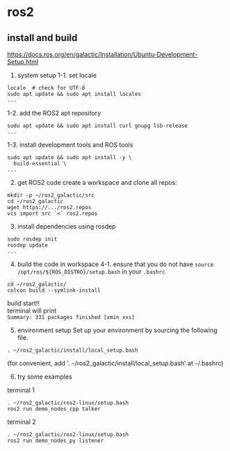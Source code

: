 # ros2

## install and build
https://docs.ros.org/en/galactic/Installation/Ubuntu-Development-Setup.html

1. system setup
1-1. set locale   
```
locale  # check for UTF-8
sudo apt update && sudo apt install locales
...
```

1-2. add the ROS2 apt repository   
```
sudo apt update && sudo apt install curl gnupg lsb-release
...
```

1-3. install development tools and ROS tools   
```
sudo apt update && sudo apt install -y \
  build-essential \
...
```

2. get ROS2 code
create a workspace and clone all repos:
```
mkdir -p ~/ros2_galactic/src
cd ~/ros2_galactic
wget https://.../ros2.repos
vcs import src `<` ros2.repos
```

3. install dependencies using rosdep
```
sudo rosdep init
rosdep update
...
```

4. build the code in workspace
4-1. ensure that you do not have `source /opt/ros/${ROS_DISTRO}/setup.bash` in your `.bashrc`
```
cd ~/ros2_galactic/
colcon build --symlink-install
```
build start!!   
terminal will print   
`Summary: 331 packages finished [xmin xxs]`

5. environment setup
Set up your environment by sourcing the following file.
```
. ~/ros2_galactic/install/local_setup.bash
```
(for convenient, add '. `~`/ros2_galactic/install/local_setup.bash' at `~`/.bashrc)

6. try some examples

terminal 1
```
. ~/ros2_galactic/ros2-linux/setup.bash
ros2 run demo_nodes_cpp talker
```

terminal 2
```
. ~/ros2_galactic/ros2-linux/setup.bash
ros2 run demo_nodes_py listener
```
